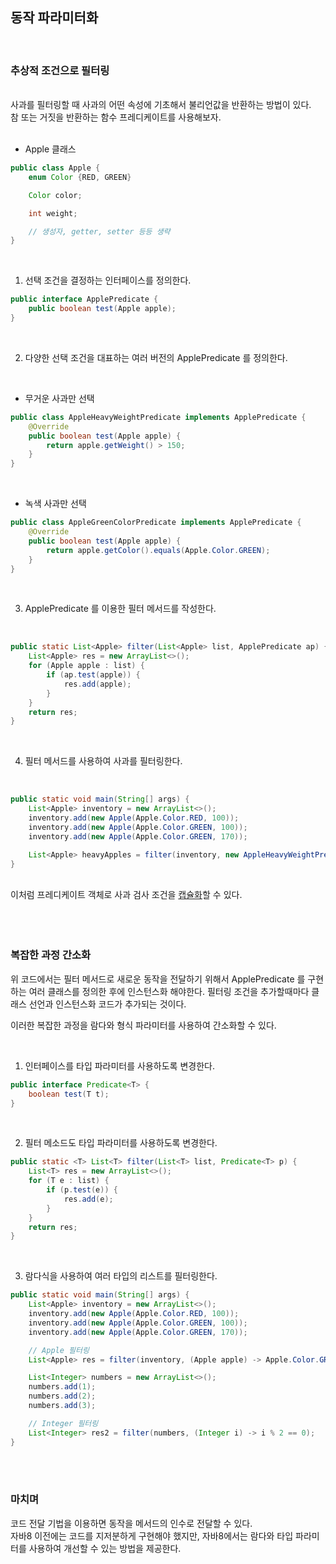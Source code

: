 
## <strong>동작 파라미터화</strong>

<br>

### <strong>추상적 조건으로 필터링</strong>

<br>
사과를 필터링할 때 사과의 어떤 속성에 기초해서 불리언값을 반환하는 방법이 있다.<br>
참 또는 거짓을 반환하는 함수 프레디케이트를 사용해보자.
<br>
<br>

- Apple 클래스

```java
public class Apple {
    enum Color {RED, GREEN}

    Color color;

    int weight;

    // 생성자, getter, setter 등등 생략
}
```
<br>

1. 선택 조건을 결정하는 인터페이스를 정의한다.
```java
public interface ApplePredicate {
    public boolean test(Apple apple);
}
```
<br>

2. 다양한 선택 조건을 대표하는 여러 버전의 ApplePredicate 를 정의한다.
<br>

- 무거운 사과만 선택
  
```java
public class AppleHeavyWeightPredicate implements ApplePredicate {
    @Override
    public boolean test(Apple apple) {
        return apple.getWeight() > 150;
    }
}
```
<br>

- 녹색 사과만 선택
```java
public class AppleGreenColorPredicate implements ApplePredicate {
    @Override
    public boolean test(Apple apple) {
        return apple.getColor().equals(Apple.Color.GREEN);
    }
}
```

<br>

3. ApplePredicate 를 이용한 필터 메서드를 작성한다.
<br>

```java
public static List<Apple> filter(List<Apple> list, ApplePredicate ap) {    
    List<Apple> res = new ArrayList<>();
    for (Apple apple : list) {
        if (ap.test(apple)) {
            res.add(apple);
        }
    }
    return res;
}
```

<br>

4. 필터 메서드를 사용하여 사과를 필터링한다.
<br>

```java
public static void main(String[] args) {
    List<Apple> inventory = new ArrayList<>();
    inventory.add(new Apple(Apple.Color.RED, 100));
    inventory.add(new Apple(Apple.Color.GREEN, 100));
    inventory.add(new Apple(Apple.Color.GREEN, 170));

    List<Apple> heavyApples = filter(inventory, new AppleHeavyWeightPredicate());
}
```

<br>
이처럼 프레디케이트 객체로 사과 검사 조건을 <u>캡슐화</u>할 수 있다.

<br>
<br>
<br>
<br>

### <strong>복잡한 과정 간소화</strong>

위 코드에서는 필터 메서드로 새로운 동작을 전달하기 위해서 ApplePredicate 를 구현하는 여러 클래스를 정의한 후에 인스턴스화 해야한다. 필터링 조건을 추가할때마다 클래스 선언과 인스턴스화 코드가 추가되는 것이다.

이러한 복잡한 과정을 람다와 형식 파라미터를 사용하여 간소화할 수 있다.

<br>

1. 인터페이스를 타입 파라미터를 사용하도록 변경한다.
``` java
public interface Predicate<T> {
    boolean test(T t);
}
```
<br>

2. 필터 메소드도 타입 파라미터를 사용하도록 변경한다. 
```java
public static <T> List<T> filter(List<T> list, Predicate<T> p) {
    List<T> res = new ArrayList<>();
    for (T e : list) {
        if (p.test(e)) {
            res.add(e);
        }
    }
    return res;
}
```

<br>

3. 람다식을 사용하여 여러 타입의 리스트를 필터링한다.
```java
public static void main(String[] args) {
    List<Apple> inventory = new ArrayList<>();
    inventory.add(new Apple(Apple.Color.RED, 100));
    inventory.add(new Apple(Apple.Color.GREEN, 100));
    inventory.add(new Apple(Apple.Color.GREEN, 170));

    // Apple 필터링
    List<Apple> res = filter(inventory, (Apple apple) -> Apple.Color.GREEN.equals(apple.getColor()));

    List<Integer> numbers = new ArrayList<>();
    numbers.add(1);
    numbers.add(2);
    numbers.add(3);

    // Integer 필터링
    List<Integer> res2 = filter(numbers, (Integer i) -> i % 2 == 0);
}
```

<br>
<br>

### <strong>마치며</strong>

코드 전달 기법을 이용하면 동작을 메서드의 인수로 전달할 수 있다.<br>
자바8 이전에는 코드를 지저분하게 구현해야 했지만, 자바8에서는 람다와 타입 파라미터를 사용하여 개선할 수 있는 방법을 제공한다.
